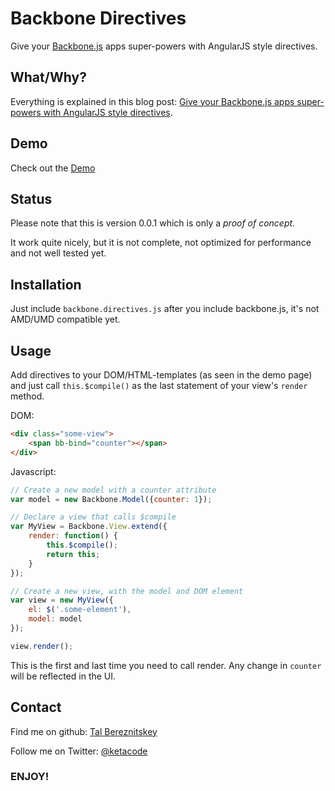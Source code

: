 # Backbone Directives

Give your [Backbone.js](http://documentcloud.github.com/backbone) apps super-powers with AngularJS style directives.

## What/Why?

Everything is explained in this blog post: [Give your Backbone.js apps super-powers with AngularJS style directives](http://berzniz.com/post/93498862096/give-your-backbone-js-apps-super-powers-with-angularjs).

## Demo

Check out the [Demo](http://berzniz.github.io/backbone.directives/example/index.html)

## Status

Please note that this is version 0.0.1 which is only a *proof of concept*.

It work quite nicely, but it is not complete, not optimized for performance and not well tested yet.

## Installation

Just include `backbone.directives.js` after you include backbone.js, it's not AMD/UMD compatible yet.

## Usage

Add directives to your DOM/HTML-templates (as seen in the demo page) and just call `this.$compile()` as the last statement of your view's `render` method.

DOM:

```html
<div class="some-view">
    <span bb-bind="counter"></span>
</div>
```

Javascript:

```js
// Create a new model with a counter attribute
var model = new Backbone.Model({counter: 1});

// Declare a view that calls $compile
var MyView = Backbone.View.extend({
    render: function() {
        this.$compile();
        return this;
    }
});

// Create a new view, with the model and DOM element
var view = new MyView({
    el: $('.some-element'),
    model: model
});

view.render();
```

This is the first and last time you need to call render. Any change in `counter` will be reflected in the UI. 

## Contact

Find me on github: [Tal Bereznitskey](http://github.com/berzniz)

Follow me on Twitter: [@ketacode](https://twitter.com/ketacode)

### ENJOY!
